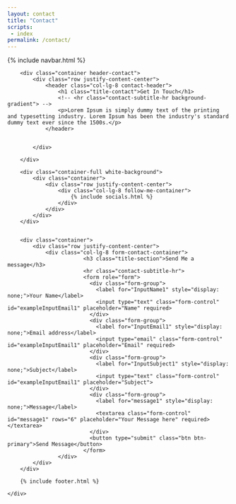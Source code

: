 ```yaml
---
layout: contact
title: "Contact"
scripts:
 - index
permalink: /contact/
---
```



<body itemscope="" itemtype="http://schema.org/Blog">
	<div class="container-background">
	    {% include navbar.html %}
	   
		<div class="container header-contact">			
			<div class="row justify-content-center">
				<header class="col-lg-8 contact-header">
					<h1 class="title-contact">Get In Touch</h1>
		 			<!-- <hr class="contact-subtitle-hr background-gradient"> -->
		 			<p>Lorem Ipsum is simply dummy text of the printing and typesetting industry. Lorem Ipsum has been the industry's standard dummy text ever since the 1500s.</p>
				</header>				
				

			</div>
			
		</div>    

		<div class="container-full white-background">
			<div class="container">
				<div class="row justify-content-center">
					<div class="col-lg-8 follow-me-container">					
						{% include socials.html %}
				 	</div>	
				</div>
			</div>
		</div>


		<div class="container">
			<div class="row justify-content-center">
				<div class="col-lg-8 form-contact-container">
			 				<h3 class="title-section">Send Me a message</h3>
			 				<hr class="contact-subtitle-hr">
				 			<form role="form">
							  <div class="form-group">
							    <label for="InputName1" style="display: none;">Your Name</label>
							    <input type="text" class="form-control" id="exampleInputEmail1" placeholder="Name" required>
							  </div>
							  <div class="form-group">
							    <label for="InputEmail1" style="display: none;">Email address</label>
							    <input type="email" class="form-control" id="exampleInputEmail1" placeholder="Email" required>
							  </div>
							  <div class="form-group">
							    <label for="InputSubject1" style="display: none;">Subject</label>
							    <input type="text" class="form-control" id="exampleInputEmail1" placeholder="Subject">
							  </div>
							  <div class="form-group">
							  	<label for="message1" style="display: none;">Message</label>
							  	<textarea class="form-control" id="message1" rows="6" placeholder="Your Message here" required></textarea>
							  </div>
							  <button type="submit" class="btn btn-primary">Send Message</button>
							</form>
					</div>
			</div>			 		
		</div>

		{% include footer.html %}
		
	</div>
    
</body>



